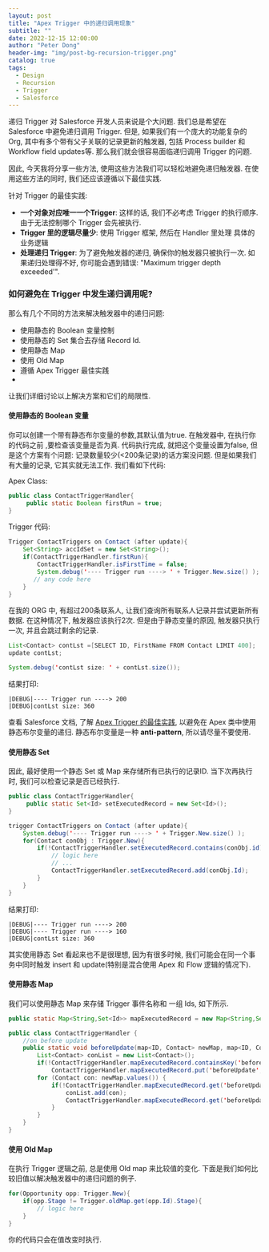 ```yaml
---
layout: post
title: "Apex Trigger 中的递归调用现象"
subtitle: ""
date: 2022-12-15 12:00:00
author: "Peter Dong"
header-img: "img/post-bg-recursion-trigger.png"
catalog: true
tags:
  - Design
  - Recursion
  - Trigger
  - Salesforce
---
```


递归 Trigger 对 Salesforce 开发人员来说是个大问题. 我们总是希望在 Salesforce 中避免递归调用 Trigger. 但是, 如果我们有一个庞大的功能复杂的Org, 其中有多个带有父子关联的记录更新的触发器, 包括 Process builder 和 Workflow field updates等. 那么我们就会很容易面临递归调用 Trigger 的问题.

因此, 今天我将分享一些方法, 使用这些方法我们可以轻松地避免递归触发器. 在使用这些方法的同时, 我们还应该遵循以下最佳实践.

针对 Trigger 的最佳实践:

- **一个对象对应唯一一个Trigger**: 这样的话, 我们不必考虑 Trigger 的执行顺序. 由于无法控制哪个 Trigger 会先被执行.
- **Trigger 里的逻辑尽量少**: 使用 Trigger 框架, 然后在 Handler 里处理 具体的业务逻辑
- **处理递归 Trigger**: 为了避免触发器的递归, 确保你的触发器只被执行一次. 如果递归处理得不好, 你可能会遇到错误: "Maximum trigger depth exceeded'".

### 如何避免在 Trigger 中发生递归调用呢?

那么有几个不同的方法来解决触发器中的递归问题:

- 使用静态的 Boolean 变量控制
- 使用静态的 Set 集合去存储 Record Id.
- 使用静态 Map
- 使用 Old Map
- 遵循 Apex Trigger 最佳实践
- 
让我们详细讨论以上解决方案和它们的局限性.

#### 使用静态的 Boolean 变量

你可以创建一个带有静态布尔变量的参数,其默认值为true. 在触发器中, 在执行你的代码之前 ,要检查该变量是否为真. 代码执行完成, 就把这个变量设置为false,
但是这个方案有个问题: 记录数量较少(<200条记录)的话方案没问题. 但是如果我们有大量的记录, 它其实就无法工作. 我们看如下代码:

Apex Class:

```java
public class ContactTriggerHandler{
     public static Boolean firstRun = true;
}
```

Trigger 代码:

```java
Trigger ContactTriggers on Contact (after update){
    Set<String> accIdSet = new Set<String>(); 
    if(ContactTriggerHandler.firstRun){
        ContactTriggerHandler.isFirstTime = false;
        System.debug('---- Trigger run ----> ' + Trigger.New.size() );
       // any code here
    }
}
```

在我的 ORG 中, 有超过200条联系人, 让我们查询所有联系人记录并尝试更新所有数据. 在这种情况下, 触发器应该执行2次. 但是由于静态变量的原因, 触发器只执行一次, 并且会跳过剩余的记录.

```java
List<Contact> contLst =[SELECT ID, FirstName FROM Contact LIMIT 400];
update contLst;

System.debug('contLst size: ' + contLst.size());
```

结果打印:
```log
|DEBUG|---- Trigger run ----> 200
|DEBUG|contLst size: 360
```

查看 Salesforce 文档, 了解 [Apex Trigger 的最佳实践](https://help.salesforce.com/s/articleView?id=000386331&type=1), 以避免在 Apex 类中使用静态布尔变量的递归. 静态布尔变量是一种 **anti-pattern**, 所以请尽量不要使用.

#### 使用静态 Set

因此, 最好使用一个静态 Set 或 Map 来存储所有已执行的记录ID. 当下次再执行时, 我们可以检查记录是否已经执行.

```java
public class ContactTriggerHandler{
     public static Set<Id> setExecutedRecord = new Set<Id>();
}
```

```java
trigger ContactTriggers on Contact (after update){
    System.debug('---- Trigger run ----> ' + Trigger.New.size() );
    for(Contact conObj : Trigger.New){
        if(!ContactTriggerHandler.setExecutedRecord.contains(conObj.id)){  
            // logic here
            // ...           
            ContactTriggerHandler.setExecutedRecord.add(conObj.Id);
        }    
    }
}
```

结果打印:
```log
|DEBUG|---- Trigger run ----> 200
|DEBUG|---- Trigger run ----> 160
|DEBUG|contLst size: 360
```

其实使用静态 Set 看起来也不是很理想, 因为有很多时候, 我们可能会在同一个事务中同时触发 insert 和 update(特别是混合使用 Apex 和 Flow 逻辑的情况下).

#### 使用静态 Map

我们可以使用静态 Map 来存储 Trigger 事件名称和 一组 Ids, 如下所示.

```java
public static Map<String,Set<Id>> mapExecutedRecord = new Map<String,Set<Id>>;
```

```java
public class ContactTriggerHandler {
    //on before update
    public static void beforeUpdate(map<ID, Contact> newMap, map<ID, Contact> oldMap) {
        List<Contact> conList = new List<Contact>();
        if(!ContactTriggerHandler.mapExecutedRecord.containsKey('beforeUpdate'))
            ContactTriggerHandler.mapExecutedRecord.put('beforeUpdate', new Set<ID>());
        for (Contact con: newMap.values()) {
            if(!ContactTriggerHandler.mapExecutedRecord.get('beforeUpdate').contains(con.Id)){
                conList.add(con);
                ContactTriggerHandler.mapExecutedRecord.get('beforeUpdate').add(con.Id);
            }
        }
    }
}
```

#### 使用 Old Map

在执行 Trigger 逻辑之前, 总是使用 Old map 来比较值的变化. 下面是我们如何比较旧值以解决触发器中的递归问题的例子.

```java
for(Opportunity opp: Trigger.New){
	if(opp.Stage != Trigger.oldMap.get(opp.Id).Stage){
		// logic here
	}
}
```
你的代码只会在值改变时执行.



